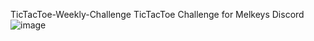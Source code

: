 TicTacToe-Weekly-Challenge
TicTacToe Challenge for Melkeys Discord
![image](https://user-images.githubusercontent.com/58314490/97935328-de04d000-1d3d-11eb-900d-d1f75c09067b.png)
